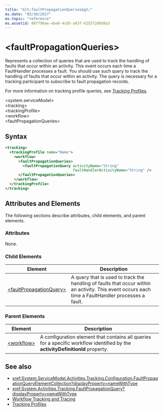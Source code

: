 ```yaml
---
title: "&lt;faultPropagationQueries&gt;"
ms.date: "03/30/2017"
ms.topic: "reference"
ms.assetid: 00ff90ae-ebe0-4c85-a93f-61557288d0a3
---
```

# &lt;faultPropagationQueries&gt;
Represents a collection of queries that are used to track the handling of faults that occur within an activity.  This event occurs each time a FaultHandler processes a fault. You should use such query to track the handling of faults that occur within an activity. The query is necessary for a  tracking participant to subscribe to fault propagation records.  
  
 For more information on tracking profile queries, see [Tracking Profiles](../../../../../docs/framework/windows-workflow-foundation/tracking-profiles.md).  
  
\<system.serviceModel>  
\<tracking>  
\<trackingProfile>  
\<workflow>  
\<faultPropagationQueries>  
  
## Syntax  
  
```xml  
<tracking>
  <trackingProfile name="Name">
    <workflow>
      <faultPropagationQueries>
        <faultPropagationQuery activityName="String" 
                               faultHandlerActivityName="String" />
      </faultPropagationQueries>
    </workflow>
  </trackingProfile>
</tracking>  
```  
  
## Attributes and Elements  
 The following sections describe attributes, child elements, and parent elements.  
  
### Attributes  
 None.  
  
### Child Elements  
  
|Element|Description|  
|-------------|-----------------|  
|[\<faultPropagationQuery>](../../../../../docs/framework/configure-apps/file-schema/windows-workflow-foundation/faultpropagationquery.md)|A query that is used to track the handling of faults that occur within an activity.  This event occurs each time a FaultHandler processes a fault.|  
  
### Parent Elements  
  
|Element|Description|  
|-------------|-----------------|  
|[\<workflow>](../../../../../docs/framework/configure-apps/file-schema/windows-workflow-foundation/workflow.md)|A configuration element that contains all queries for a specific workflow identified by the **activityDefinitionId** property.|  
  
## See also
- <xref:System.ServiceModel.Activities.Tracking.Configuration.FaultPropagationQueryElementCollection?displayProperty=nameWithType>
- <xref:System.Activities.Tracking.FaultPropagationQuery?displayProperty=nameWithType>
- [Workflow Tracking and Tracing](../../../../../docs/framework/windows-workflow-foundation/workflow-tracking-and-tracing.md)
- [Tracking Profiles](../../../../../docs/framework/windows-workflow-foundation/tracking-profiles.md)
